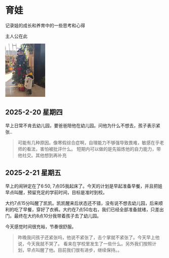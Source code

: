 # 育娃
记录娃的成长和养育中的一些思考和心得

主人公在此

<img src="images/kid_02.jpg" alt="描述" width="25%" height="25%" onclick="alert('我是凯凯')" >



## 2025-2-20 星期四
早上日常不肯去幼儿园，要爸爸陪他在幼儿园。问他为什么不想去，孩子表示紧张..

> 可能有几种原因。像寒假综合症啊，自理能力不够强导致畏难，敏感在乎老师的看法，害怕被批评什么。
> 短期内可以做的是先锻炼他的自力能力，带他社交。其他想到再补充


## 2025-2-21 星期五
早上的闹钟定在了6:50, 7点05我起床了。今天的计划是早起准备早餐，并且把娃早点叫醒，预留充足的学前时间，目标是准时到校。

大约7点15分叫醒了凯凯。凯凯醒来后状态还不错，没有说不想去幼儿园，后来顺利的吃了早餐，穿好了衣裤。大约在7点50左右，我们已经全部准备就绪，只差出门。最终在大约8点10分我带着孩子去了幼儿园。

今天感觉时间很充裕，节奏很舒服。

> 昨晚我问孩子还紧张吗，他说不紧张了，击个掌就不紧张了。今天早上他说，今天我就不哭了。
> 看来在学校里发生了一些什么。另外我们按照计划，早点叫醒了他。目前我们很有进步，继续保持。。